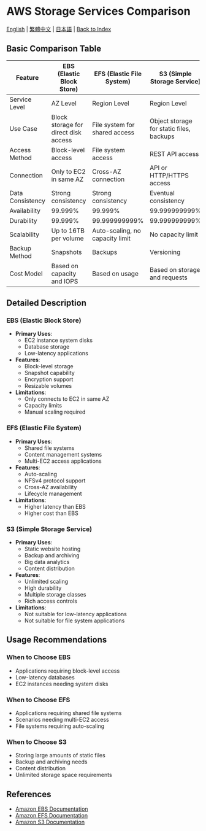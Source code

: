 # AWS Storage Services Comparison

[English](./08_aws_ebs_efs_s3.md) | [繁體中文](../zh-tw/08_aws_ebs_efs_s3.md) | [日本語](../ja/08_aws_ebs_efs_s3.md) | [Back to Index](../README.md)

## Basic Comparison Table

| Feature | EBS (Elastic Block Store) | EFS (Elastic File System) | S3 (Simple Storage Service) |
|---------|-------------------------|-------------------------|---------------------------|
| Service Level | AZ Level | Region Level | Region Level |
| Use Case | Block storage for direct disk access | File system for shared access | Object storage for static files, backups |
| Access Method | Block-level access | File system access | REST API access |
| Connection | Only to EC2 in same AZ | Cross-AZ connection | API or HTTP/HTTPS access |
| Data Consistency | Strong consistency | Strong consistency | Eventual consistency |
| Availability | 99.999% | 99.999% | 99.999999999% |
| Durability | 99.999% | 99.999999999% | 99.999999999% |
| Scalability | Up to 16TB per volume | Auto-scaling, no capacity limit | No capacity limit |
| Backup Method | Snapshots | Backups | Versioning |
| Cost Model | Based on capacity and IOPS | Based on usage | Based on storage and requests |

## Detailed Description

### EBS (Elastic Block Store)
- **Primary Uses**:
  - EC2 instance system disks
  - Database storage
  - Low-latency applications
- **Features**:
  - Block-level storage
  - Snapshot capability
  - Encryption support
  - Resizable volumes
- **Limitations**:
  - Only connects to EC2 in same AZ
  - Capacity limits
  - Manual scaling required

### EFS (Elastic File System)
- **Primary Uses**:
  - Shared file systems
  - Content management systems
  - Multi-EC2 access applications
- **Features**:
  - Auto-scaling
  - NFSv4 protocol support
  - Cross-AZ availability
  - Lifecycle management
- **Limitations**:
  - Higher latency than EBS
  - Higher cost than EBS

### S3 (Simple Storage Service)
- **Primary Uses**:
  - Static website hosting
  - Backup and archiving
  - Big data analytics
  - Content distribution
- **Features**:
  - Unlimited scaling
  - High durability
  - Multiple storage classes
  - Rich access controls
- **Limitations**:
  - Not suitable for low-latency applications
  - Not suitable for file system applications

## Usage Recommendations

### When to Choose EBS
- Applications requiring block-level access
- Low-latency databases
- EC2 instances needing system disks

### When to Choose EFS
- Applications requiring shared file systems
- Scenarios needing multi-EC2 access
- File systems requiring auto-scaling

### When to Choose S3
- Storing large amounts of static files
- Backup and archiving needs
- Content distribution
- Unlimited storage space requirements

## References
- [Amazon EBS Documentation](https://docs.aws.amazon.com/ebs/)
- [Amazon EFS Documentation](https://docs.aws.amazon.com/efs/)
- [Amazon S3 Documentation](https://docs.aws.amazon.com/s3/) 
